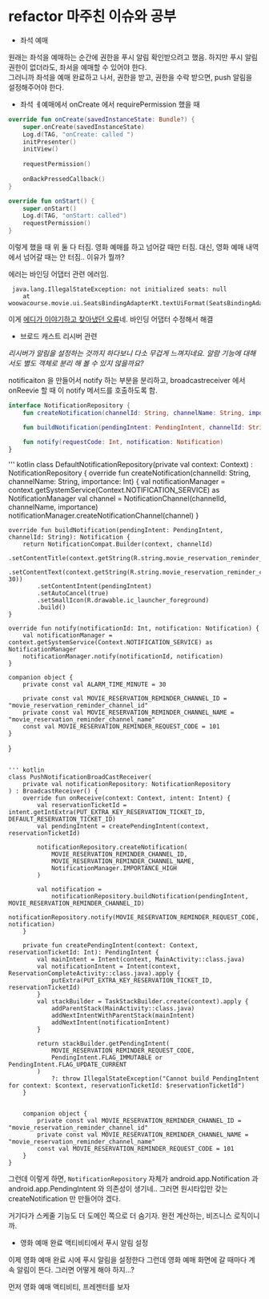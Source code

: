 # refactor 마주친 이슈와 공부

- 좌석 예매

원래는 좌석을 예매하는 순간에 권한을 푸시 알림 확인받으려고 했음.
하지만 푸시 알림 권한이 없더라도, 좌서을 예매할 수 있어야 한다.  
그러니까 좌석을 예매 완료하고 나서, 권한을 받고, 권한을 수락 받으면, push 알림을 설정해주어야 한다.

- 좌석 ㅔ예매에서 onCreate 에서 requirePermission 했을 때

``` kotlin
override fun onCreate(savedInstanceState: Bundle?) {
    super.onCreate(savedInstanceState)
    Log.d(TAG, "onCreate: called ")
    initPresenter()
    initView()
    
    requestPermission()
    
    onBackPressedCallback()
}
```

``` kotlin
override fun onStart() {
    super.onStart()
    Log.d(TAG, "onStart: called")
    requestPermission()
}
```

이렇게 했을 때 위 둘 다 터짐.
영화 예매를 하고 넘어갈 때만 터짐.
대신, 영화 예매 내역에서 넘어갈 때는 안 터짐..
이유가 뭘까?

에러는 바인딩 어댑터 관련 에러임.

```agsl
 java.lang.IllegalStateException: not initialized seats: null
    at woowacourse.movie.ui.SeatsBindingAdapterKt.textUiFormat(SeatsBindingAdapter.kt:16)
```

이게 [에디가 이야기하고 찾아냈던 오류](https://fre2-dom.tistory.com/571)네. 바인딩 어댑터 수정해서 해결

- 브로드 캐스트 리시버 관련

_리시버가 알림을 설정하는 것까지 하다보니 다소 무겁게 느껴지네요.
알람 기능에 대해서도 별도 객체로 분리 해 볼 수 있지 않을까요?_

notificaiton 을 만들어서 notify 하는 부분을 분리하고, broadcastreceiver 에서 onReevie 할 때 이 notify 메서드를 호출하도록 함.

``` kotlin
interface NotificationRepository {
    fun createNotification(channelId: String, channelName: String, importance: Int)

    fun buildNotification(pendingIntent: PendingIntent, channelId: String): Notification

    fun notify(requestCode: Int, notification: Notification)
}
```

''' kotlin
class DefaultNotificationRepository(private val context: Context) : NotificationRepository {
override fun createNotification(channelId: String, channelName: String, importance: Int) {
val notificationManager = context.getSystemService(Context.NOTIFICATION_SERVICE) as NotificationManager
val channel = NotificationChannel(channelId, channelName, importance)
notificationManager.createNotificationChannel(channel)
}

    override fun buildNotification(pendingIntent: PendingIntent, channelId: String): Notification {
        return NotificationCompat.Builder(context, channelId)
            .setContentTitle(context.getString(R.string.movie_reservation_reminder_title))
            .setContentText(context.getString(R.string.movie_reservation_reminder_content, 30))
            .setContentIntent(pendingIntent)
            .setAutoCancel(true)
            .setSmallIcon(R.drawable.ic_launcher_foreground)
            .build()
    }

    override fun notify(notificationId: Int, notification: Notification) {
        val notificationManager = context.getSystemService(Context.NOTIFICATION_SERVICE) as NotificationManager
        notificationManager.notify(notificationId, notification)
    }

    companion object {
        private const val ALARM_TIME_MINUTE = 30

        private const val MOVIE_RESERVATION_REMINDER_CHANNEL_ID = "movie_reservation_reminder_channel_id"
        private const val MOVIE_RESERVATION_REMINDER_CHANNEL_NAME = "movie_reservation_reminder_channel_name"
        const val MOVIE_RESERVATION_REMINDER_REQUEST_CODE = 101
    }

}

```

''' kotlin
class PushNotificationBroadCastReceiver(
    private val notificationRepository: NotificationRepository
) : BroadcastReceiver() {
    override fun onReceive(context: Context, intent: Intent) {
        val reservationTicketId = intent.getIntExtra(PUT_EXTRA_KEY_RESERVATION_TICKET_ID, DEFAULT_RESERVATION_TICKET_ID)
        val pendingIntent = createPendingIntent(context, reservationTicketId)

        notificationRepository.createNotification(
            MOVIE_RESERVATION_REMINDER_CHANNEL_ID,
            MOVIE_RESERVATION_REMINDER_CHANNEL_NAME,
            NotificationManager.IMPORTANCE_HIGH
        )

        val notification =
            notificationRepository.buildNotification(pendingIntent, MOVIE_RESERVATION_REMINDER_CHANNEL_ID)
        notificationRepository.notify(MOVIE_RESERVATION_REMINDER_REQUEST_CODE, notification)
    }

    private fun createPendingIntent(context: Context, reservationTicketId: Int): PendingIntent {
        val mainIntent = Intent(context, MainActivity::class.java)
        val notificationIntent = Intent(context, ReservationCompleteActivity::class.java).apply {
            putExtra(PUT_EXTRA_KEY_RESERVATION_TICKET_ID, reservationTicketId)
        }
        val stackBuilder = TaskStackBuilder.create(context).apply {
            addParentStack(MainActivity::class.java)
            addNextIntentWithParentStack(mainIntent)
            addNextIntent(notificationIntent)
        }

        return stackBuilder.getPendingIntent(
            MOVIE_RESERVATION_REMINDER_REQUEST_CODE,
            PendingIntent.FLAG_IMMUTABLE or PendingIntent.FLAG_UPDATE_CURRENT
        )
            ?: throw IllegalStateException("Cannot build PendingIntent for context: $context, reservationTicketId: $reservationTicketId")
    }


    companion object {
        private const val MOVIE_RESERVATION_REMINDER_CHANNEL_ID = "movie_reservation_reminder_channel_id"
        private const val MOVIE_RESERVATION_REMINDER_CHANNEL_NAME = "movie_reservation_reminder_channel_name"
        const val MOVIE_RESERVATION_REMINDER_REQUEST_CODE = 101
    }
}

```

그런데 이렇게 하면, `NotificationRepository` 자체가 android.app.Notification 과 android.app.PendingIntent 와 의존성이 생기네..
그러면 원시타입만 갖는 createNotification 만 만들어야 겠다.

거기다가 스케줄 기능도 더 도메인 쪽으로 더 숨기자.
완전 계산하는, 비즈니스 로직이니까.

- 영화 예매 완료 액티비티에서 푸시 알림 설정

이제 영화 예매 완료 시에 푸시 알림을 설정한다
그런데 영화 예매 화면에 갈 때마다 계속 알림이 뜬다.
그러면 어떻게 해야 하지...?

먼저 영화 예매 액티비티, 프레젠터를 보자
